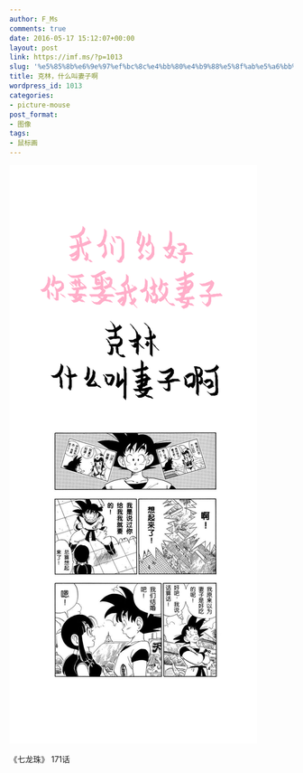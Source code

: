 ```yaml
---
author: F_Ms
comments: true
date: 2016-05-17 15:12:07+00:00
layout: post
link: https://imf.ms/?p=1013
slug: '%e5%85%8b%e6%9e%97%ef%bc%8c%e4%bb%80%e4%b9%88%e5%8f%ab%e5%a6%bb%e5%ad%90%e5%95%8a'
title: 克林，什么叫妻子啊
wordpress_id: 1013
categories:
- picture-mouse
post_format:
- 图像
tags:
- 鼠标画
---
```


![我们约好，你要娶我做妻子；克林，什么叫妻子啊_20160517](/img/post/wp/2016/05/我们约好，你要娶我做妻子；克林，什么叫妻子啊_20160517.png)


《七龙珠》 171话
